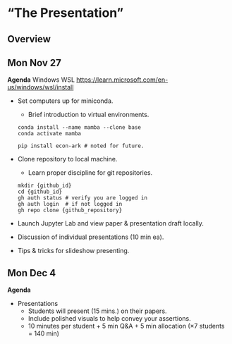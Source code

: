 # “The Presentation”

## Overview

## Mon Nov 27

**Agenda**
Windows WSL https://learn.microsoft.com/en-us/windows/wsl/install 

- Set computers up for miniconda.
    - Brief introduction to virtual environments.
    ```
    conda install --name mamba --clone base
    conda activate mamba

    pip install econ-ark # noted for future.
    ```

- Clone repository to local machine.
    - Learn proper discipline for git repositories.
    ```
    mkdir {github_id}
    cd {github_id}
    gh auth status # verify you are logged in
    gh auth login  # if not logged in
    gh repo clone {github_repository}
    ```

- Launch Jupyter Lab and view paper & presentation draft locally.
- Discussion of individual presentations (10 min ea).
- Tips & tricks for slideshow presenting.

## Mon Dec 4

**Agenda**
- Presentations
    - Students will present (15 mins.) on their papers.
    - Include polished visuals to help convey your assertions.
    - 10 minutes per student + 5 min Q&A + 5 min allocation (×7 students = 140 min)


